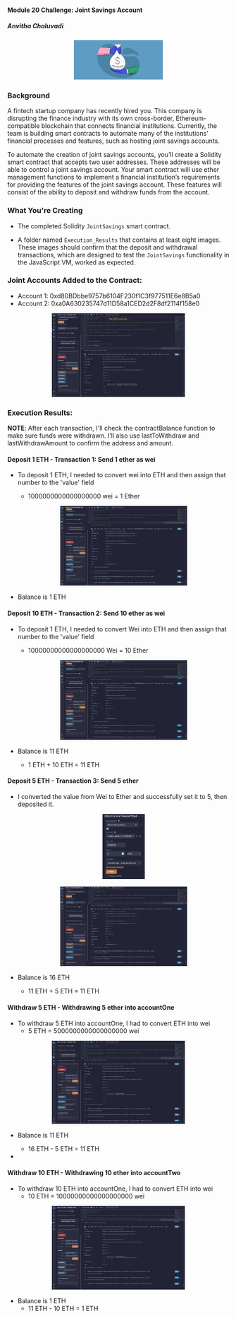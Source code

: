 #### Module 20 Challenge: Joint Savings Account
##### Anvitha Chaluvadi

<p align="center">
<img src = Images/joint-savings.gif width =40% height 30%=/>
</p>

### Background

A fintech startup company has recently hired you. This company is disrupting the finance industry with its own cross-border, Ethereum-compatible blockchain that connects financial institutions. Currently, the team is building smart contracts to automate many of the institutions’ financial processes and features, such as hosting joint savings accounts.

To automate the creation of joint savings accounts, you’ll create a Solidity smart contract that accepts two user addresses. These addresses will be able to control a joint savings account. Your smart contract will use ether management functions to implement a financial institution’s requirements for providing the features of the joint savings account. These features will consist of the ability to deposit and withdraw funds from the account.

### What You're Creating

* The completed Solidity `JointSavings` smart contract.

* A folder named `Execution_Results` that contains at least eight images. These images should confirm that the deposit and withdrawal transactions, which are designed to test the `JointSavings` functionality in the JavaScript VM, worked as expected.

### Joint Accounts Added to the Contract:

* Account 1: 0xd80BDbbe9757b6104F230f1C3f977511E6e8B5a0
* Account 2: 0xa0A630235747d11D58a1CED2d2F8df2114f158e0

<p align="center">
<img src = Images/joint_accounts.png width =60% height 30%=/>
</p>

### Execution Results:

**NOTE**: After each transaction, I'll check the contractBalance function to make sure funds were withdrawn. I'll also use lastToWithdraw and lastWithdrawAmount to confirm the address and amount.

#### Deposit 1 ETH - Transaction 1: Send 1 ether as wei

* To deposit 1 ETH, I needed to convert wei into ETH and then assign that number to the 'value' field
    * 1000000000000000000 wei = 1 Ether

    <p align="center">
    <img src = Execution_Results/Deposit_1.png width =60% height 30%=/>
    </p>

* Balance is 1 ETH

#### Deposit 10 ETH - Transaction 2: Send 10 ether as wei

* To deposit 1 ETH, I needed to convert Wei into ETH and then assign that number to the 'value' field
    * 10000000000000000000 Wei = 10 Ether

    <p align="center">
    <img src = Execution_Results/Deposit_10.png width =60% height 30%=/>
    </p>

* Balance is 11 ETH
    * 1 ETH + 10 ETH = 11 ETH

#### Deposit 5 ETH - Transaction 3: Send 5 ether

* I converted the value from Wei to Ether and successfully set it to 5, then deposited it.

    <p align="center">
    <img src = Execution_Results/Deposit_5-pt1.png width =20% height 30%=/>
    </p>

    <p align="center">
    <img src = Execution_Results/Deposit_5-pt2.png width =60% height 30%=/>
    </p>

* Balance is 16 ETH
    * 11 ETH + 5 ETH = 11 ETH

#### Withdraw 5 ETH - Withdrawing 5 ether into accountOne

* To withdraw 5 ETH into accountOne, I had to convert ETH into wei
    * 5 ETH = 5000000000000000000 wei

<p align="center">
<img src = Execution_Results/Withdraw_5.png width =60% height 30%=/>
</p>

* Balance is 11 ETH
    * 16 ETH - 5 ETH = 11 ETH

* 

#### Withdraw 10 ETH - Withdrawing 10 ether into accountTwo

* To withdraw 10 ETH into accountOne, I had to convert ETH into wei
    * 10 ETH = 10000000000000000000 wei

<p align="center">
<img src = Execution_Results/Withdraw_10.png width =60% height 30%=/>
</p> 

* Balance is 1 ETH
    * 11 ETH - 10 ETH = 1 ETH

